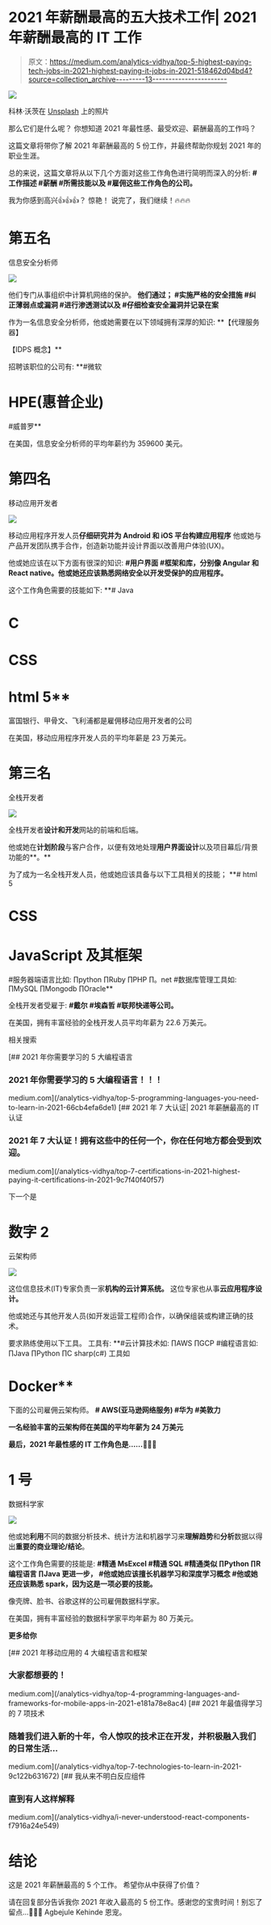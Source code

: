 # 2021 年薪酬最高的五大技术工作| 2021 年薪酬最高的 IT 工作

> 原文：<https://medium.com/analytics-vidhya/top-5-highest-paying-tech-jobs-in-2021-highest-paying-it-jobs-in-2021-518462d04bd4?source=collection_archive---------13----------------------->

![](img/f9ab0d327f754b92ff369ed2488240ae.png)

科林·沃茨在 [Unsplash](https://unsplash.com?utm_source=medium&utm_medium=referral) 上的照片

那么它们是什么呢？
你想知道 2021 年最性感、最受欢迎、薪酬最高的工作吗？

这篇文章将带你了解 2021 年薪酬最高的 5 份工作，并最终帮助你规划 2021 年的职业生涯。

总的来说，这篇文章将从以下几个方面对这些工作角色进行简明而深入的分析:
**#工作描述
#薪酬
#所需技能以及
#雇佣这些工作角色的公司。**

我为你感到高兴👍👍👍？
惊艳！
说完了，我们继续！🔥🔥🔥

# 第五名
信息安全分析师

![](img/92ce7eaa9905df234f65b165b85d9963.png)

他们专门从事组织中计算机网络的保护。
**他们通过；
#实施严格的安全措施
#纠正薄弱点或漏洞
#进行渗透测试以及
#仔细检查安全漏洞并记录在案**

作为一名信息安全分析师，他或她需要在以下领域拥有深厚的知识:
 **【代理服务器】

【IDPS 概念】**

招聘该职位的公司有:
**#微软
# HPE(惠普企业)
#威普罗**

在美国，信息安全分析师的平均年薪约为 359600 美元。

# 第四名
移动应用开发者

![](img/eb73f6b2361f20e90d8c27a9c4103468.png)

移动应用程序开发人员**仔细研究并为 Android 和 iOS 平台构建应用程序**
他或她与产品开发团队携手合作，创造新功能并设计界面以改善用户体验(UX)。

他或她应该在以下方面有很深的知识:
**#用户界面
#框架和库，分别像 Angular 和 React native。他或她还应该熟悉网络安全以开发受保护的应用程序。**

这个工作角色需要的技能如下:
**# Java
# C
# CSS
# html 5**

富国银行、甲骨文、飞利浦都是雇佣移动应用开发者的公司

在美国，移动应用程序开发人员的平均年薪是 23 万美元。

# 第三名
全栈开发者

![](img/9e9090058bb5dec45f348fb96c974dae.png)

全栈开发者**设计和开发**网站的前端和后端。

他或她在**计划阶段**与客户合作，以便有效地处理**用户界面设计**以及项目幕后/背景功能的**。**

为了成为一名全栈开发人员，他或她应该具备与以下工具相关的技能；
**# html 5
# CSS
# JavaScript 及其框架
#服务器端语言比如:
∏python
∏Ruby
∏PHP
∏。net
#数据库管理工具如:
∏MySQL
∏Mongodb
∏Oracle**

全栈开发者受雇于:
**#戴尔
#埃森哲
#联邦快递等公司。**

在美国，拥有丰富经验的全栈开发人员平均年薪为 22.6 万美元。

相关搜索

[](/analytics-vidhya/top-5-programming-languages-you-need-to-learn-in-2021-66cb4efa6de1) [## 2021 年你需要学习的 5 大编程语言

### 2021 年你需要学习的 5 大编程语言！！！

medium.com](/analytics-vidhya/top-5-programming-languages-you-need-to-learn-in-2021-66cb4efa6de1) [](/analytics-vidhya/top-7-certifications-in-2021-highest-paying-it-certifications-in-2021-9c7f40f40f57) [## 2021 年 7 大认证| 2021 年薪酬最高的 IT 认证

### 2021 年 7 大认证！拥有这些中的任何一个，你在任何地方都会受到欢迎。

medium.com](/analytics-vidhya/top-7-certifications-in-2021-highest-paying-it-certifications-in-2021-9c7f40f40f57) 

下一个是

# 数字 2
云架构师

![](img/90399a2aa6946f5957fd6e298a4181af.png)

这位信息技术(IT)专家负责一家**机构的云计算系统。**
这位专家也从事**云应用程序设计。**

他或她还与其他开发人员(如开发运营工程师)合作，以确保组装或构建正确的技术。

要求熟练使用以下工具。
工具有:
**#云计算技术如:
∏AWS
∏GCP
#编程语言如:
∏Java
∏Python
∏C sharp(c#)
工具如
# Docker**

下面的公司雇佣云架构师。
**# AWS(亚马逊网络服务)
#华为
#美敦力**

**一名经验丰富的云架构师在美国的平均年薪为 24 万美元**

**最后，2021 年最性感的 IT 工作角色是......🥁🥁🥁**

# 1 号
数据科学家

![](img/ee920a37f734e9e334b629b2c3097c23.png)

他或她**利用**不同的数据分析技术、统计方法和机器学习来**理解趋势**和**分析**数据以得出**重要的商业理论/结论**。

这个工作角色需要的技能是:
**#精通 MsExcel
#精通 SQL
#精通类似
∏Python
∏R 编程语言
∏Java
更进一步，
#他或她应该擅长机器学习和深度学习概念
#他或她还应该熟悉 spark，因为这是一项必要的技能。**

像壳牌、脸书、谷歌这样的公司雇佣数据科学家。

在美国，拥有丰富经验的数据科学家平均年薪为 80 万美元。

**更多给你**

[](/analytics-vidhya/top-4-programming-languages-and-frameworks-for-mobile-apps-in-2021-e181a78e8ac4) [## 2021 年移动应用的 4 大编程语言和框架

### 大家都想要的！

medium.com](/analytics-vidhya/top-4-programming-languages-and-frameworks-for-mobile-apps-in-2021-e181a78e8ac4) [](/analytics-vidhya/top-7-technologies-to-learn-in-2021-9c122b631672) [## 2021 年最值得学习的 7 项技术

### 随着我们进入新的十年，令人惊叹的技术正在开发，并积极融入我们的日常生活…

medium.com](/analytics-vidhya/top-7-technologies-to-learn-in-2021-9c122b631672) [](/analytics-vidhya/i-never-understood-react-components-f7916a24e549) [## 我从来不明白反应组件

### 直到有人这样解释

medium.com](/analytics-vidhya/i-never-understood-react-components-f7916a24e549) 

# 结论

这是 2021 年薪酬最高的 5 个工作。
希望你从中获得了价值？

请在回复部分告诉我你 2021 年收入最高的 5 份工作。感谢您的宝贵时间！别忘了留点...👏👏👏
Agbejule Kehinde 恩宠。